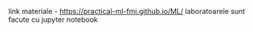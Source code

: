 link materiale - https://practical-ml-fmi.github.io/ML/
laboratoarele sunt facute cu jupyter notebook
